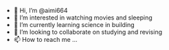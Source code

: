 - 👋 Hi, I’m @aimi664
- 👀 I’m interested in watching movies and sleeping
- 🌱 I’m currently learning science in building
- 💞️ I’m looking to collaborate on studying and revising
- 📫 How to reach me ...

<!---
aimi664/aimi664 is a ✨ special ✨ repository because its `README.md` (this file) appears on your GitHub profile.
You can click the Preview link to take a look at your changes.
--->
